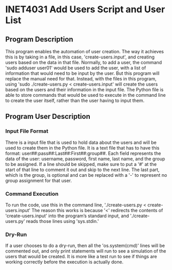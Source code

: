 # INET4031 Add Users Script and User List

## Program Description
 
This program enables the automation of user creation. The way it achieves this is by taking in a file, in this case, 'create-users.input', and creating users based on the data in that file.  Normally, to add a user, the command 'sudo adduser user01' would be used to add the user, with a list of information that would need to be input by the user. But this program will replace the manual need for that. Instead, with the files in this program, using 'sudo ./create-users.py < create-users.input' will create the users based on the users and their information in the input file. The Python file is able to store commands that would be used to execute in the command line to create the user itself, rather than the user having to input them.

## Program User Description


### Input File Format

There is a input file that is used to hold data about the users and will be used to create them in the Python file. It is a text file that has to have this format: user##:pass##:Last##:First##:group##. Each field represents the data of the user: username, password, first name, last name, and the group to be assigned. If a line should be skipped, make sure to put a '#' at the start of that line to comment it out and skip to the next line. The last part, which is the group, is optional and can be replaced with a '-' to represent no group assignment for that user.

### Command Execution

To run the code, use this in the command line, './create-users.py < create-users.input' The reason this works is because '<' redirects the contents of 'create-users.input' into the program’s standard input, and './create-users.py' reads those lines using 'sys.stdin.'

### Dry-Run

If a user chooses to do a dry-run, then all the 'os.system(cmd)' lines will be commented out, and only print statements will run to see a simulation of the users that would be created. It is more like a test run to see if things are working correctly before the execution is actually done.


